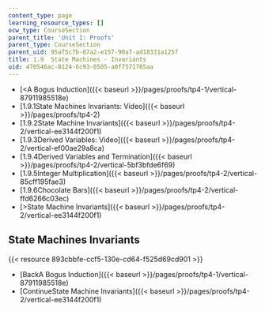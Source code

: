 ```yaml
---
content_type: page
learning_resource_types: []
ocw_type: CourseSection
parent_title: 'Unit 1: Proofs'
parent_type: CourseSection
parent_uid: 95af5c7b-87a2-e157-90a7-ad18331a125f
title: 1.9  State Machines - Invariants
uid: 470546ac-8124-6c93-8505-a0f7571765aa
---
```


*   [\<A Bogus Induction]({{< baseurl >}}/pages/proofs/tp4-1/vertical-87911985518e)
*   [1.9.1State Machines Invariants: Video]({{< baseurl >}}/pages/proofs/tp4-2)
*   [1.9.2State Machine Invariants]({{< baseurl >}}/pages/proofs/tp4-2/vertical-ee3144f200f1)
*   [1.9.3Derived Variables: Video]({{< baseurl >}}/pages/proofs/tp4-2/vertical-ef00ae29a8ca)
*   [1.9.4Derived Variables and Termination]({{< baseurl >}}/pages/proofs/tp4-2/vertical-5bf3bfde6f69)
*   [1.9.5Integer Multiplication]({{< baseurl >}}/pages/proofs/tp4-2/vertical-85cff195fae3)
*   [1.9.6Chocolate Bars]({{< baseurl >}}/pages/proofs/tp4-2/vertical-ffd6266c03ec)
*   [\>State Machine Invariants]({{< baseurl >}}/pages/proofs/tp4-2/vertical-ee3144f200f1)

State Machines Invariants
-------------------------

{{< resource 893cbbfe-ccf5-130e-cd64-f525d69cd901 >}}

*   [BackA Bogus Induction]({{< baseurl >}}/pages/proofs/tp4-1/vertical-87911985518e)
*   [ContinueState Machine Invariants]({{< baseurl >}}/pages/proofs/tp4-2/vertical-ee3144f200f1)
